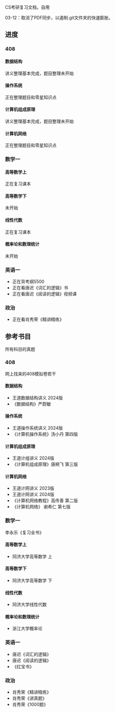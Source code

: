 CS考研复习文档，自用

03-12：取消了PDF同步，以遏制.git文件夹的快速膨胀。

## 进度

### 408

#### 数据结构

讲义整理基本完成，题目整理未开始

#### 操作系统

正在整理题目和零星知识点

#### 计算机组成原理

讲义整理基本完成，题目整理未开始

#### 计算机网络

正在整理题目和零星知识点

### 数学一

#### 高等数学上

正在复习课本

#### 高等数学下

未开始

#### 线性代数

正在复习课本

#### 概率论和数理统计

未开始

### 英语一

- 正在背考纲5500
- 正在看唐迟《词汇的逻辑》书
- 正在看唐迟《阅读的逻辑》视频课

### 政治

- 正在看肖秀荣《精讲精练》

## 参考书目

所有科目的真题

### 408

网上找来的408模拟卷若干

#### 数据结构

- 王道数据结构讲义 2024版
- 《数据结构》严蔚敏

#### 操作系统

- 王道操作系统讲义 2024版
- 《计算机操作系统》汤小丹 第四版

#### 计算机组成原理

- 王道计组讲义 2024版
- 《计算机组成原理》唐朔飞 第三版

#### 计算机网络

- 王道计网讲义 2023版
- 王道计网讲义 2024版
- 《计算机网络教程》高传善 第二版
- 《计算机网络》 谢希仁 第七版

### 数学一

李永乐《复习全书》

#### 高等数学上

- 同济大学高等数学 上

#### 高等数学下

- 同济大学高等数学 下

#### 线性代数

- 同济大学线性代数

#### 概率论和数理统计

- 浙江大学概率论

### 英语一

- 唐迟《词汇的逻辑》
- 唐迟《阅读的逻辑》
- 《红宝书》

### 政治

- 肖秀荣《精讲精练》
- 肖秀荣《讲真题》
- 肖秀荣《1000题》